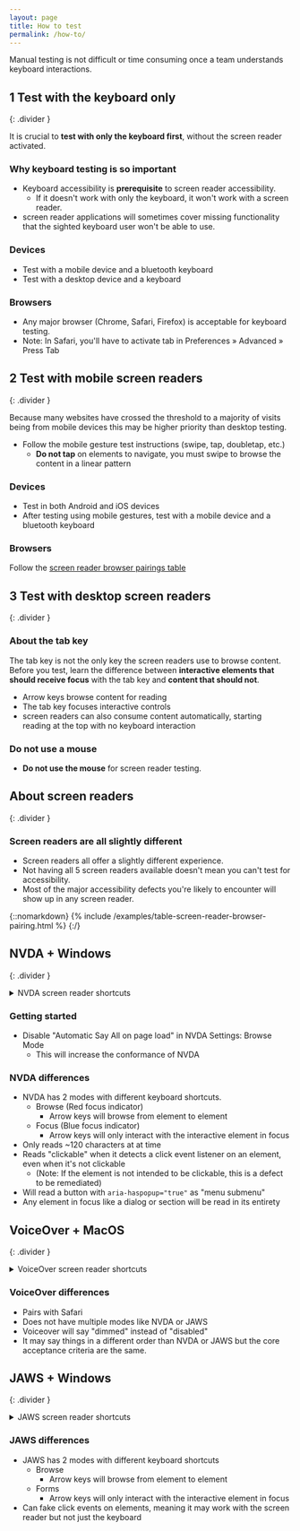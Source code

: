 ```yaml
---
layout: page
title: How to test
permalink: /how-to/
---
```


Manual testing is not difficult or time consuming once a team understands keyboard interactions.

## <step-number>1</step-number> Test with the keyboard only
{: .divider }

It is crucial to **test with only the keyboard first**, without the screen reader activated.

### Why keyboard testing is so important

- Keyboard accessibility is **prerequisite** to screen reader accessibility. 
  - If it doesn't work with only the keyboard, it won't work with a screen reader.
- screen reader applications will sometimes cover missing functionality that the sighted keyboard user won't be able to use.

### Devices

- Test with a mobile device and a bluetooth keyboard
- Test with a desktop device and a keyboard

### Browsers

- Any major browser (Chrome, Safari, Firefox) is acceptable for keyboard testing.
- Note: In Safari, you'll have to activate tab in Preferences » Advanced » Press Tab

## <step-number>2</step-number> Test with mobile screen readers
{: .divider }

Because many websites have crossed the threshold to a majority of visits being from mobile devices this may be higher priority than desktop testing.

- Follow the mobile gesture test instructions (swipe, tap, doubletap, etc.)
  - **Do not tap** on elements to navigate, you must swipe to browse the content in a linear pattern

### Devices

- Test in both Android and iOS devices
- After testing using mobile gestures, test with a mobile device and a bluetooth keyboard

### Browsers

Follow the [screen reader browser pairings table](#screen-readers-are-all-slightly-different)

## <step-number>3</step-number> Test with desktop screen readers
{: .divider }

### About the tab key

The tab key is not the only key the screen readers use to browse content. Before you test, learn the difference between **interactive elements that should receive focus** with the tab key and **content that should not**.

- Arrow keys browse content for reading
- The tab key focuses interactive controls
- screen readers can also consume content automatically, starting reading at the top with no keyboard interaction

### Do not use a mouse

- **Do not use the mouse** for screen reader testing.

## About screen readers
{: .divider }

### Screen readers are all slightly different

- Screen readers all offer a slightly different experience.
- Not having all 5 screen readers available doesn't mean you can't test for accessibility.
- Most of the major accessibility defects you're likely to encounter will show up in any screen reader.

{::nomarkdown}
{% include /examples/table-screen-reader-browser-pairing.html %}
{:/}

## NVDA + Windows
{: .divider }

<details>
  <summary>
    NVDA screen reader shortcuts
  </summary>
  {% include /examples/table-screen-reader-keyboard-shortcuts-nvda.html %}
  <p>Use the screen reader to list useful elements: headings, links and landmarks.</p>
  {% include /examples/table-screen-reader-keyboard-shortcuts-nvda-test.html %}
</details>

### Getting started

- Disable "Automatic Say All on page load" in NVDA Settings: Browse Mode
  - This will increase the conformance of NVDA

### NVDA differences

- NVDA has 2 modes with different keyboard shortcuts.
  - Browse (Red focus indicator)
    - Arrow keys will browse from element to element
  - Focus (Blue focus indicator)
    - Arrow keys will only interact with the interactive element in focus
- Only reads ~120 characters at at time
- Reads "clickable" when it detects a click event listener on an element, even when it's not clickable
  - (Note: If the element is not intended to be clickable, this is a defect to be remediated)
- Will read a button with `aria-haspopup="true"` as "menu submenu"
- Any element in focus like a dialog or section will be read in its entirety

## VoiceOver + MacOS
{: .divider }

<details>
  <summary>
    VoiceOver screen reader shortcuts
  </summary>
  {% include /examples/table-screen-reader-keyboard-shortcuts-voiceover.html %}
  <p>Use the screen reader to list useful elements: headings, links and landmarks.</p>
  {% include /examples/table-screen-reader-keyboard-shortcuts-voiceover-test.html %}
</details>

### VoiceOver differences

- Pairs with Safari
- Does not have multiple modes like NVDA or JAWS
- Voiceover will say "dimmed" instead of "disabled"
- It may say things in a different order than NVDA or JAWS but the core acceptance criteria are the same.

## JAWS + Windows
{: .divider }

<details>
  <summary>
    JAWS screen reader shortcuts
  </summary>
  {% include /examples/table-screen-reader-keyboard-shortcuts-jaws.html %}
  <p>Use the screen reader to list useful elements: headings, links and landmarks.</p>
  {% include /examples/table-screen-reader-keyboard-shortcuts-jaws-test.html %}
</details>

### JAWS differences

- JAWS has 2 modes with different keyboard shortcuts
  - Browse 
    - Arrow keys will browse from element to element
  - Forms 
    - Arrow keys will only interact with the interactive element in focus
- Can fake click events on elements, meaning it may work with the screen reader but not just the keyboard
